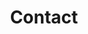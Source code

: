 ---
isPage: true
title: Contact
hero:
  title: Contact me
  text: >-
    Do not hesitate to contact me to design your next website. I am available by phone or by e-mail.
  cta:
    blank: true
    text: Send me an e-mail
    url: mailto:sebousan@gmail.com
  image:
    src: /images/uploads/sebastien-moulene.jpg
blocks:
  - type: informations
    column: 2
    background: false
    items:
      - title: Github
        icon: github
        cta:
          text: Follow me
          blank: true
          url: https://github.com/sebousan
      - title: Linkedin
        icon: linkedin
        cta:
          text: Follow me
          blank: true
          url: https://www.linkedin.com/in/sebastienmoulene
      # - title: Github
      #   icon: twitter
      #   cta:
      #     text: Follow me
      #     blank: true
      #     url: https://twitter.com/sebousan
  - type: pushes
    column: 1
    items:
      - title: Un Cinq
        text: We develop sustainable websites that are accessible to all and have low carbon emissions.
        cta:
          blank: true
          text: Discover Un Cinq (french)
          url: https://uncinq.dev/
---